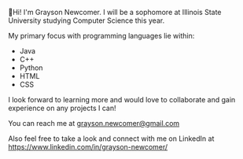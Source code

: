 👋Hi! I'm Grayson Newcomer. I will be a sophomore at Illinois State University studying Computer Science this year.

My primary focus with programming languages lie within:
- Java
- C++
- Python
- HTML
- CSS

I look forward to learning more and would love to collaborate and gain experience on any projects I can!

You can reach me at grayson.newcomer@gmail.com

Also feel free to take a look and connect with me on LinkedIn at https://www.linkedin.com/in/grayson-newcomer/
